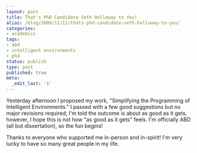 ```yaml
---
layout: post
title: That's PhD Candidate Seth Holloway to You!
alias: /blog/2009/11/11/thats-phd-candidate-seth-holloway-to-you/
categories:
- academics
tags:
- abd
- intelligent environments
- phd
status: publish
type: post
published: true
meta:
  _edit_last: '1'
---
```

Yesterday afternoon I proposed my work, "Simplifying the Programming of Intelligent Environments." I passed with a few good suggestions but no major revisions required; I'm told the outcome is about as good as it gets, however, I hope this is not how "as good as it gets" feels. I'm officially ABD (all but dissertation), so the fun begins!

Thanks to everyone who supported me in-person and in-spirit! I'm very lucky to have so many great people in my life.
